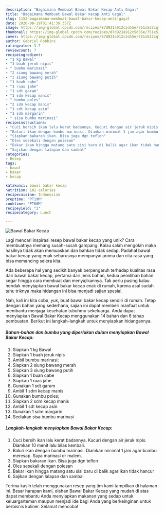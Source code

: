```yaml
---
description: "Bagaimana Membuat Bawal Bakar Kecap Anti Gagal"
title: "Bagaimana Membuat Bawal Bakar Kecap Anti Gagal"
slug: 1152-bagaimana-membuat-bawal-bakar-kecap-anti-gagal
date: 2020-08-19T01:41:36.357Z
image: https://img-global.cpcdn.com/recipes/87d921a912c5d55e/751x532cq70/bawal-bakar-kecap-foto-resep-utama.jpg
thumbnail: https://img-global.cpcdn.com/recipes/87d921a912c5d55e/751x532cq70/bawal-bakar-kecap-foto-resep-utama.jpg
cover: https://img-global.cpcdn.com/recipes/87d921a912c5d55e/751x532cq70/bawal-bakar-kecap-foto-resep-utama.jpg
author: Gabriel Robbins
ratingvalue: 3.7
reviewcount: 7
recipeingredient:
- "1 kg Bawal"
- "1 buah jeruk nipis"
- " bumbu marinasi"
- "2 siung bawang merah"
- "3 siung bawang putih"
- "1 buah cabe"
- "1 ruas jahe"
- "1 sdt garam"
- "1 sdm kecap manis"
- " bumbu poles"
- "2 sdm kecap manis"
- "1 sdt kecap asin"
- "1 sdm margarin"
- " sisa bumbu marinasi"
recipeinstructions:
- "Cuci bersih ikan lalu kerat badannya. Kucuri dengan air jeruk nipis. Diamkan 10 menit lalu bilas kembali."
- "Baluri ikan dengan bumbu marinasi. Diamkan minimal 1 jam agar bumbu meresap. Saya marinasi dr malem."
- "Siapkan bakaran ikan. Bisa juga dgn teflon"
- "Oles sesekali dengan polesan"
- "Bakar ikan hingga matang satu sisi baru di balik agar ikan tidak hancur"
- "Sajikan dengan lalapan dan sambal"
categories:
- Resep
tags:
- bawal
- bakar
- kecap

katakunci: bawal bakar kecap 
nutrition: 101 calories
recipecuisine: Indonesian
preptime: "PT19M"
cooktime: "PT60M"
recipeyield: "1"
recipecategory: Lunch

---
```



![Bawal Bakar Kecap](https://img-global.cpcdn.com/recipes/87d921a912c5d55e/751x532cq70/bawal-bakar-kecap-foto-resep-utama.jpg)

Lagi mencari inspirasi resep bawal bakar kecap yang unik? Cara membuatnya memang susah-susah gampang. Kalau salah mengolah maka hasilnya tidak akan memuaskan dan bahkan tidak sedap. Padahal bawal bakar kecap yang enak seharusnya mempunyai aroma dan cita rasa yang bisa memancing selera kita.



Ada beberapa hal yang sedikit banyak berpengaruh terhadap kualitas rasa dari bawal bakar kecap, pertama dari jenis bahan, kedua pemilihan bahan segar hingga cara membuat dan menyajikannya. Tak perlu pusing kalau hendak menyiapkan bawal bakar kecap enak di rumah, karena asal sudah tahu triknya maka hidangan ini bisa menjadi sajian spesial.


Nah, kali ini kita coba, yuk, buat bawal bakar kecap sendiri di rumah. Tetap dengan bahan yang sederhana, sajian ini dapat memberi manfaat untuk membantu menjaga kesehatan tubuhmu sekeluarga. Anda dapat menyiapkan Bawal Bakar Kecap menggunakan 14 bahan dan 6 tahap pembuatan. Berikut ini langkah-langkah untuk menyiapkan hidangannya.

<!--inarticleads1-->

##### Bahan-bahan dan bumbu yang diperlukan dalam menyiapkan Bawal Bakar Kecap:

1. Siapkan 1 kg Bawal
1. Siapkan 1 buah jeruk nipis
1. Ambil  bumbu marinasi;
1. Siapkan 2 siung bawang merah
1. Siapkan 3 siung bawang putih
1. Siapkan 1 buah cabe
1. Siapkan 1 ruas jahe
1. Gunakan 1 sdt garam
1. Ambil 1 sdm kecap manis
1. Gunakan  bumbu poles;
1. Siapkan 2 sdm kecap manis
1. Ambil 1 sdt kecap asin
1. Gunakan 1 sdm margarin
1. Sediakan  sisa bumbu marinasi




<!--inarticleads2-->

##### Langkah-langkah menyiapkan Bawal Bakar Kecap:

1. Cuci bersih ikan lalu kerat badannya. Kucuri dengan air jeruk nipis. Diamkan 10 menit lalu bilas kembali.
1. Baluri ikan dengan bumbu marinasi. Diamkan minimal 1 jam agar bumbu meresap. Saya marinasi dr malem.
1. Siapkan bakaran ikan. Bisa juga dgn teflon
1. Oles sesekali dengan polesan
1. Bakar ikan hingga matang satu sisi baru di balik agar ikan tidak hancur
1. Sajikan dengan lalapan dan sambal




Terima kasih telah menggunakan resep yang tim kami tampilkan di halaman ini. Besar harapan kami, olahan Bawal Bakar Kecap yang mudah di atas dapat membantu Anda menyiapkan makanan yang sedap untuk keluarga/teman maupun menjadi ide bagi Anda yang berkeinginan untuk berbisnis kuliner. Selamat mencoba!

